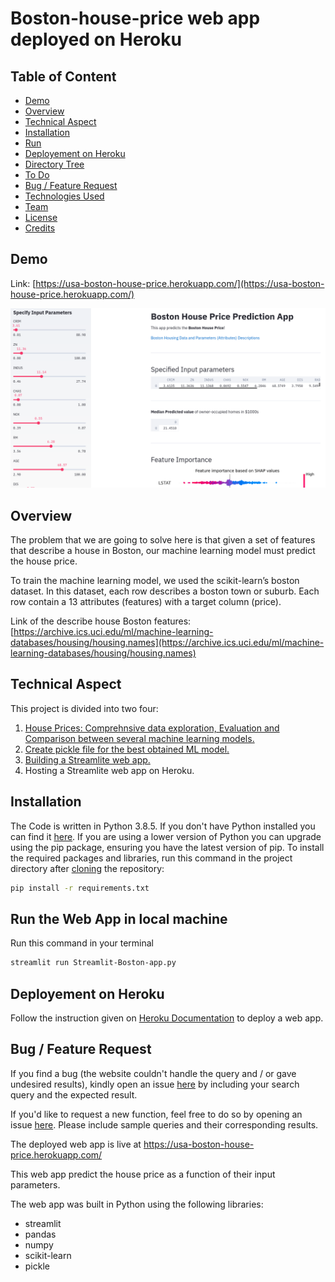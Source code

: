 # Boston-house-price web app deployed on Heroku

## Table of Content
  * [Demo](#demo)
  * [Overview](#overview)
  * [Technical Aspect](#technical-aspect)
  * [Installation](#installation)
  * [Run](#run)
  * [Deployement on Heroku](#deployement-on-heroku)
  * [Directory Tree](#directory-tree)
  * [To Do](#to-do)
  * [Bug / Feature Request](#bug---feature-request)
  * [Technologies Used](#technologies-used)
  * [Team](#team)
  * [License](#license)
  * [Credits](#credits)
  
## Demo
Link: [https://usa-boston-house-price.herokuapp.com/](https://usa-boston-house-price.herokuapp.com/)

[![](https://raw.githubusercontent.com/kh-bilal/Dataset/master/demo_Image.png)](https://usa-boston-house-price.herokuapp.com/)

## Overview
The problem that we are going to solve here is that given a set of features that describe a house in Boston, our machine learning model must predict the house price. 

To train the machine learning model, we used the scikit-learn’s boston dataset. In this dataset, each row describes a boston town or suburb. Each row contain a 13 attributes (features) with a target column (price).

Link of the describe house Boston features: [https://archive.ics.uci.edu/ml/machine-learning-databases/housing/housing.names](https://archive.ics.uci.edu/ml/machine-learning-databases/housing/housing.names)

## Technical Aspect
This project is divided into two four:
1. [House Prices: Comprehnsive data exploration, Evaluation and Comparison between several machine learning models.](https://github.com/kh-bilal/Data-Science-Portfolio/blob/main/Prediction_Boston_Housing_Prices/boston-house-price-prediction.ipynb)
2. [Create pickle file for the best obtained ML model.](https://github.com/kh-bilal/Data-Science-Portfolio/blob/main/Prediction_Boston_Housing_Prices/Create_pkl_model.ipynb)
3. [Building a Streamlite web app.](https://github.com/kh-bilal/Data-Science-Portfolio/blob/main/Prediction_Boston_Housing_Prices/Streamlit-Boston-app.py)
4. Hosting a Streamlite web app on Heroku.

## Installation
The Code is written in Python 3.8.5. If you don't have Python installed you can find it [here](https://www.python.org/downloads/). If you are using a lower version of Python you can upgrade using the pip package, ensuring you have the latest version of pip. To install the required packages and libraries, run this command in the project directory after [cloning](https://www.howtogeek.com/451360/how-to-clone-a-github-repository/) the repository:
```bash
pip install -r requirements.txt
```
## Run the Web App in local machine
Run this command in your terminal 
```bash
streamlit run Streamlit-Boston-app.py
```
## Deployement on Heroku
Follow the instruction given on [Heroku Documentation](https://devcenter.heroku.com/articles/getting-started-with-python) to deploy a web app.

## Bug / Feature Request
If you find a bug (the website couldn't handle the query and / or gave undesired results), kindly open an issue [here](https://github.com/kh-bilal/Data-Science-Portfolio/issues/new) by including your search query and the expected result.

If you'd like to request a new function, feel free to do so by opening an issue [here](https://github.com/kh-bilal/Data-Science-Portfolio/issues/new). Please include sample queries and their corresponding results.


The deployed web app is live at https://usa-boston-house-price.herokuapp.com/

This web app predict the house price as a function of their input parameters.


The web app was built in Python using the following libraries:
* streamlit
* pandas
* numpy
* scikit-learn
* pickle
